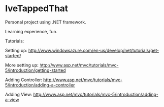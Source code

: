 IveTappedThat
=============

Personal project using .NET framework. 

Learning experience, fun.



Tutorials:

Setting up: http://www.windowsazure.com/en-us/develop/net/tutorials/get-started/

More setting up: http://www.asp.net/mvc/tutorials/mvc-5/introduction/getting-started

Adding Controller: http://www.asp.net/mvc/tutorials/mvc-5/introduction/adding-a-controller

Adding View: http://www.asp.net/mvc/tutorials/mvc-5/introduction/adding-a-view
